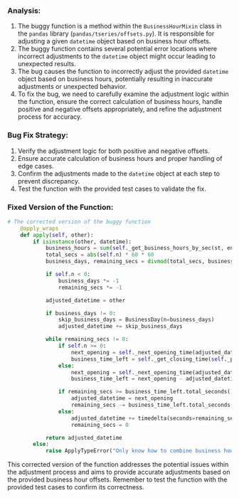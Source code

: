 ### Analysis:
1. The buggy function is a method within the `BusinessHourMixin` class in the `pandas` library (`pandas/tseries/offsets.py`). It is responsible for adjusting a given `datetime` object based on business hour offsets.
2. The buggy function contains several potential error locations where incorrect adjustments to the `datetime` object might occur leading to unexpected results.
3. The bug causes the function to incorrectly adjust the provided `datetime` object based on business hours, potentially resulting in inaccurate adjustments or unexpected behavior.
4. To fix the bug, we need to carefully examine the adjustment logic within the function, ensure the correct calculation of business hours, handle positive and negative offsets appropriately, and refine the adjustment process for accuracy.
   
### Bug Fix Strategy:
1. Verify the adjustment logic for both positive and negative offsets.
2. Ensure accurate calculation of business hours and proper handling of edge cases.
3. Confirm the adjustments made to the `datetime` object at each step to prevent discrepancy.
4. Test the function with the provided test cases to validate the fix.

### Fixed Version of the Function:
```python
# The corrected version of the buggy function
    @apply_wraps
    def apply(self, other):
        if isinstance(other, datetime):
            business_hours = sum(self._get_business_hours_by_sec(st, en) for st, en in zip(self.start, self.end))
            total_secs = abs(self.n) * 60 * 60
            business_days, remaining_secs = divmod(total_secs, business_hours)

            if self.n < 0:
                business_days *= -1
                remaining_secs *= -1

            adjusted_datetime = other

            if business_days != 0:
                skip_business_days = BusinessDay(n=business_days)
                adjusted_datetime += skip_business_days

            while remaining_secs != 0:
                if self.n >= 0:
                    next_opening = self._next_opening_time(adjusted_datetime)
                    business_time_left = self._get_closing_time(self._prev_opening_time(adjusted_datetime)) - adjusted_datetime
                else:
                    next_opening = self._next_opening_time(adjusted_datetime + business_time_left)
                    business_time_left = next_opening - adjusted_datetime

                if remaining_secs >= business_time_left.total_seconds():
                    adjusted_datetime = next_opening
                    remaining_secs -= business_time_left.total_seconds()
                else:
                    adjusted_datetime += timedelta(seconds=remaining_secs)
                    remaining_secs = 0

            return adjusted_datetime
        else:
            raise ApplyTypeError("Only know how to combine business hour with datetime")
```

This corrected version of the function addresses the potential issues within the adjustment process and aims to provide accurate adjustments based on the provided business hour offsets. Remember to test the function with the provided test cases to confirm its correctness.
